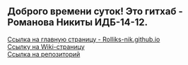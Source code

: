 ## Доброго времени суток! Это гитхаб - Романова Никиты ИДБ-14-12.

[Ссылка на главную страницу - Rolliks-nik.github.io](https://rolliks-nik.github.io/index.html)
<br>
[Ссылку на Wiki-страницу](https://github.com/Rolliks-nik/Rolliks-nik.github.io/wiki/Wiki-%D1%81%D1%82%D1%80%D0%B0%D0%BD%D0%B8%D1%86%D0%B0)
<br>
[Ссылка на репозиторий](https://github.com/Rolliks-nik/Rolliks-nik.github.io)
